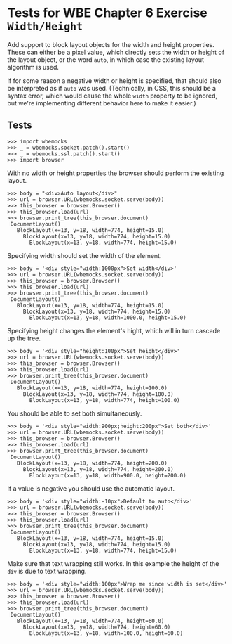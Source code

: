Tests for WBE Chapter 6 Exercise `Width/Height`
=======================

Add support to block layout objects for the width and height
properties. These can either be a pixel value, which directly sets the
width or height of the layout object, or the word `auto`, in which
case the existing layout algorithm is used.

If for some reason a negative width or height is specified, that
should also be interpreted as if `auto` was used. (Technically, in
CSS, this should be a syntax error, which would cause the whole
`width` property to be ignored, but we're implementing different
behavior here to make it easier.)

Tests
-----

    >>> import wbemocks
    >>> _ = wbemocks.socket.patch().start()
    >>> _ = wbemocks.ssl.patch().start()
    >>> import browser

With no width or height properties the browser should perform the existing layout.

    >>> body = "<div>Auto layout</div>"
    >>> url = browser.URL(wbemocks.socket.serve(body))
    >>> this_browser = browser.Browser()
    >>> this_browser.load(url)
    >>> browser.print_tree(this_browser.document)
     DocumentLayout()
       BlockLayout(x=13, y=18, width=774, height=15.0)
         BlockLayout(x=13, y=18, width=774, height=15.0)
           BlockLayout(x=13, y=18, width=774, height=15.0)

Specifying width should set the width of the element.

    >>> body = '<div style="width:1000px">Set width</div>'
    >>> url = browser.URL(wbemocks.socket.serve(body))
    >>> this_browser = browser.Browser()
    >>> this_browser.load(url)
    >>> browser.print_tree(this_browser.document)
     DocumentLayout()
       BlockLayout(x=13, y=18, width=774, height=15.0)
         BlockLayout(x=13, y=18, width=774, height=15.0)
           BlockLayout(x=13, y=18, width=1000.0, height=15.0)

Specifying height changes the element's hight, which will in turn cascade up the tree.

    >>> body = '<div style="height:100px">Set height</div>'
    >>> url = browser.URL(wbemocks.socket.serve(body))
    >>> this_browser = browser.Browser()
    >>> this_browser.load(url)
    >>> browser.print_tree(this_browser.document)
     DocumentLayout()
       BlockLayout(x=13, y=18, width=774, height=100.0)
         BlockLayout(x=13, y=18, width=774, height=100.0)
           BlockLayout(x=13, y=18, width=774, height=100.0)

You should be able to set both simultaneously.

    >>> body = '<div style="width:900px;height:200px">Set both</div>'
    >>> url = browser.URL(wbemocks.socket.serve(body))
    >>> this_browser = browser.Browser()
    >>> this_browser.load(url)
    >>> browser.print_tree(this_browser.document)
     DocumentLayout()
       BlockLayout(x=13, y=18, width=774, height=200.0)
         BlockLayout(x=13, y=18, width=774, height=200.0)
           BlockLayout(x=13, y=18, width=900.0, height=200.0)

If a value is negative you should use the automatic layout.

    >>> body = '<div style="width:-10px">Default to auto</div>'
    >>> url = browser.URL(wbemocks.socket.serve(body))
    >>> this_browser = browser.Browser()
    >>> this_browser.load(url)
    >>> browser.print_tree(this_browser.document)
     DocumentLayout()
       BlockLayout(x=13, y=18, width=774, height=15.0)
         BlockLayout(x=13, y=18, width=774, height=15.0)
           BlockLayout(x=13, y=18, width=774, height=15.0)

Make sure that text wrapping still works.
In this example the height of the `div` is due to text wrapping.

    >>> body = '<div style="width:100px">Wrap me since width is set</div>'
    >>> url = browser.URL(wbemocks.socket.serve(body))
    >>> this_browser = browser.Browser()
    >>> this_browser.load(url)
    >>> browser.print_tree(this_browser.document)
     DocumentLayout()
       BlockLayout(x=13, y=18, width=774, height=60.0)
         BlockLayout(x=13, y=18, width=774, height=60.0)
           BlockLayout(x=13, y=18, width=100.0, height=60.0)


